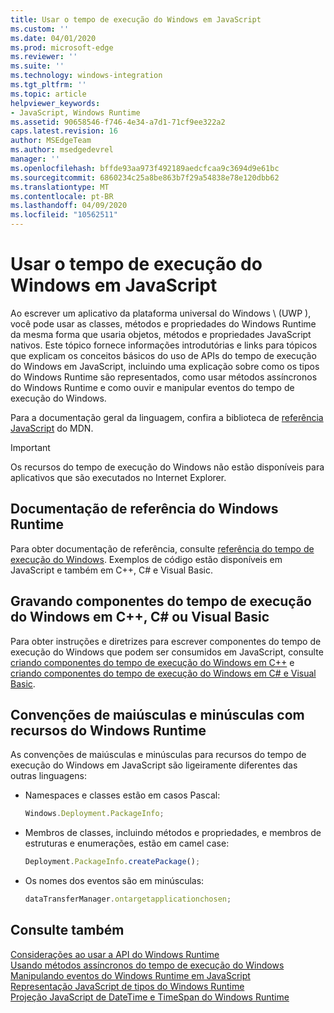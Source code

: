 ```yaml
---
title: Usar o tempo de execução do Windows em JavaScript
ms.custom: ''
ms.date: 04/01/2020
ms.prod: microsoft-edge
ms.reviewer: ''
ms.suite: ''
ms.technology: windows-integration
ms.tgt_pltfrm: ''
ms.topic: article
helpviewer_keywords:
- JavaScript, Windows Runtime
ms.assetid: 90658546-f746-4e34-a7d1-71cf9ee322a2
caps.latest.revision: 16
author: MSEdgeTeam
ms.author: msedgedevrel
manager: ''
ms.openlocfilehash: bffde93aa973f492189aedcfcaa9c3694d9e61bc
ms.sourcegitcommit: 6860234c25a8be863b7f29a54838e78e120dbb62
ms.translationtype: MT
ms.contentlocale: pt-BR
ms.lasthandoff: 04/09/2020
ms.locfileid: "10562511"
---
```

# Usar o tempo de execução do Windows em JavaScript  

Ao escrever um aplicativo da plataforma universal do Windows \ (UWP \), você pode usar as classes, métodos e propriedades do Windows Runtime da mesma forma que usaria objetos, métodos e propriedades JavaScript nativos.  Este tópico fornece informações introdutórias e links para tópicos que explicam os conceitos básicos do uso de APIs do tempo de execução do Windows em JavaScript, incluindo uma explicação sobre como os tipos do Windows Runtime são representados, como usar métodos assíncronos do Windows Runtime e como ouvir e manipular eventos do tempo de execução do Windows.  

Para a documentação geral da linguagem, confira a biblioteca de [referência JavaScript][MDNJavascriptReference] do MDN.  

> [!IMPORTANT]
> Os recursos do tempo de execução do Windows não estão disponíveis para aplicativos que são executados no Internet Explorer.  

## Documentação de referência do Windows Runtime  

Para obter documentação de referência, consulte [referência do tempo de execução do Windows][UwpApiIndex].  Exemplos de código estão disponíveis em JavaScript e também em C++, C# e Visual Basic.  

## Gravando componentes do tempo de execução do Windows em C++, C# ou Visual Basic  

Para obter instruções e diretrizes para escrever componentes do tempo de execução do Windows que podem ser consumidos em JavaScript, consulte [criando componentes do tempo de execução do Windows em C++][WindowsUwpWinrtCpp] e [criando componentes do tempo de execução do Windows em C# e Visual Basic][WindowsUwpWinrtCsharpVb].  

## Convenções de maiúsculas e minúsculas com recursos do Windows Runtime  

As convenções de maiúsculas e minúsculas para recursos do tempo de execução do Windows em JavaScript são ligeiramente diferentes das outras linguagens:  

*   Namespaces e classes estão em casos Pascal:  
    
    ```javascript
    Windows.Deployment.PackageInfo;
    ```  
    
*   Membros de classes, incluindo métodos e propriedades, e membros de estruturas e enumerações, estão em camel case:  
    
    ```javascript
    Deployment.PackageInfo.createPackage();
    ```  
    
*   Os nomes dos eventos são em minúsculas:  
    
    ```javascript
    dataTransferManager.ontargetapplicationchosen;
    ```  

## Consulte também  

[Considerações ao usar a API do Windows Runtime][WindowsRuntimeConsiderationsApi]  
[Usando métodos assíncronos do tempo de execução do Windows][WindowsRuntimeAsynchronousMethods]   
[Manipulando eventos do Windows Runtime em JavaScript][WindowsRuntimeEventsJavascript]   
[Representação JavaScript de tipos do Windows Runtime][WindowsRuntimeJavascriptTypes]   
[Projeção JavaScript de DateTime e TimeSpan do Windows Runtime][WindowsRuntimeDatetimeTimespan]  
 
<!-- image links -->  

<!-- links  -->  

[WindowsRuntimeConsiderationsApi]: /microsoft-edge/windows-runtime/considerations-when-using-the-windows-runtime-api "Considerações ao usar a API do Windows Runtime"  
[WindowsRuntimeEventsJavascript]: /microsoft-edge/windows-runtime/handling-windows-runtime-events-in-javascript "Manipulando eventos do Windows Runtime em JavaScript"  
[WindowsRuntimeJavascriptTypes]: /microsoft-edge/windows-runtime/javascript-representation-of-windows-runtime-types "Representação JavaScript de tipos do Windows Runtime"  
[WindowsRuntimeAsynchronousMethods]: /microsoft-edge/windows-runtime/using-windows-runtime-asynchronous-methods "Usando métodos assíncronos do tempo de execução do Windows"  
[WindowsRuntimeDatetimeTimespan]: /microsoft-edge/windows-runtime/windows-runtime-datetime-and-timespan-representations "Representações de DateTime e TimeSpan do Windows Runtime"  

[UwpApiIndex]: /uwp/api/index "Namespaces UWP do Windows"  
[WindowsUwpWinrtCpp]: /windows/uwp/winrt-components/creating-windows-runtime-components-in-cpp "Componentes do tempo de execução do Windows com C++/CX"  
[WindowsUwpWinrtCsharpVb]: /windows/uwp/winrt-components/creating-windows-runtime-components-in-csharp-and-visual-basic "Componentes do tempo de execução do Windows com C# e Visual Basic"  

[MDNJavascriptReference]: https://developer.mozilla.org/docs/Web/JavaScript/Reference "Referência de JavaScript | MDN"  
